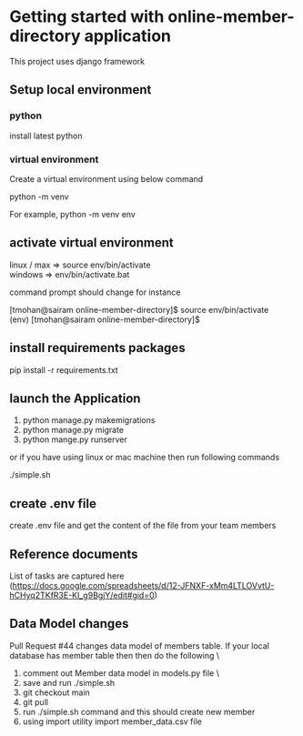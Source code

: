 # Getting started with online-member-directory application

This project uses django framework

## Setup local environment

### python

install latest python

### virtual environment

Create a virtual environment using below command

python -m venv <set-a-name>

For example, python -m venv env

## activate virtual environment

linux / max => source env/bin/activate \
windows     => env/bin/activate.bat

command prompt should change for instance

[tmohan@sairam online-member-directory]$ source env/bin/activate \
(env) [tmohan@sairam online-member-directory]$

## install requirements packages

pip install -r requirements.txt

## launch the Application

1. python manage.py makemigrations
2. python manage.py migrate
3. python mange.py runserver

or if you have using linux or mac machine then run following commands

./simple.sh

## create .env file

create .env file and get the content of the file from your team members

## Reference documents

List of tasks are captured here (https://docs.google.com/spreadsheets/d/12-JFNXF-xMm4LTLOVvtU-hCHyq2TKfR3E-KI_g9BgjY/edit#gid=0)

## Data Model changes

Pull Request #44 changes data model of members table. If your local database has member table then  then do the following \
1. comment out Member data model in models.py file \
2. save and run ./simple.sh
3. git checkout main
4. git pull
5. run ./simple.sh command and this should create new member
6. using import utility import member_data.csv file

